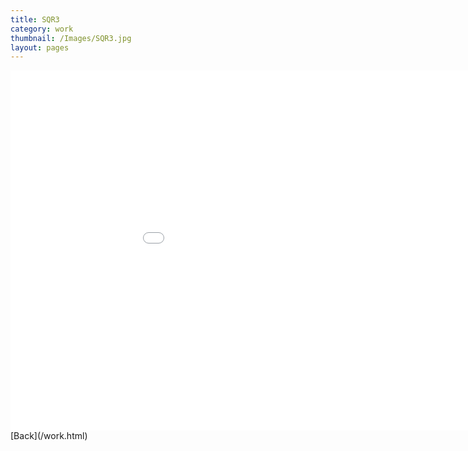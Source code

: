 ```yaml
---
title: SQR3
category: work
thumbnail: /Images/SQR3.jpg
layout: pages
---
```

<div style="text-align: center;">
<iframe src="//player.vimeo.com/video/107671745" width="1024" height="576" frameborder="0" webkitallowfullscreen mozallowfullscreen allowfullscreen></iframe>
</div>
[Back](/work.html)
<style>
a:link    {color:black}
</style>
